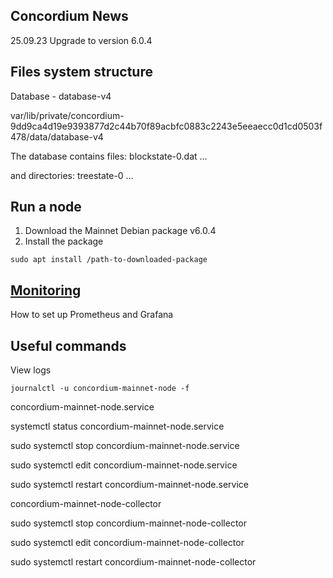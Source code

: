 
## Concordium News

25.09.23 Upgrade to version 6.0.4


## Files system structure

Database - database-v4

var/lib/private/concordium-9dd9ca4d19e9393877d2c44b70f89acbfc0883c2243e5eeaecc0d1cd0503f478/data/database-v4

The database contains files: blockstate-0.dat ... 

and directories:  treestate-0 ...

## Run a node

1. Download the Mainnet Debian package  v6.0.4
2. Install the package
```
sudo apt install /path-to-downloaded-package
```

## [Monitoring](https://medium.com/concordium/how-to-monitor-your-concordium-node-6c329e48c9c0)
How to set up Prometheus and Grafana



## Useful commands

View logs
```
journalctl -u concordium-mainnet-node -f
```
concordium-mainnet-node.service

systemctl status concordium-mainnet-node.service

sudo systemctl stop concordium-mainnet-node.service

sudo systemctl edit concordium-mainnet-node.service

sudo systemctl restart concordium-mainnet-node.service



concordium-mainnet-node-collector

sudo systemctl stop concordium-mainnet-node-collector

sudo systemctl edit concordium-mainnet-node-collector

sudo systemctl restart concordium-mainnet-node-collector
